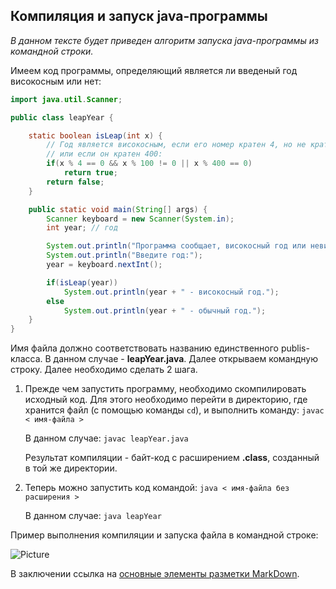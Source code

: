 ## Компиляция и запуск java-программы

_В данном тексте будет приведен алгоритм запуска java-программы из командной строки._

Имеем код программы, определяющий является ли введеный год високосным или нет:

```java
import java.util.Scanner;

public class leapYear {

    static boolean isLeap(int x) {
        // Год является високосным, если его номер кратен 4, но не кратен 100,
        // или если он кратен 400:
        if(x % 4 == 0 && x % 100 != 0 || x % 400 == 0)
            return true;
        return false;
    }

    public static void main(String[] args) {
        Scanner keyboard = new Scanner(System.in);
        int year; // год

        System.out.println("Программа сообщает, високосный год или невисокосный.");
        System.out.println("Введите год:");
        year = keyboard.nextInt();

        if(isLeap(year))
            System.out.println(year + " - високосный год.");
        else
            System.out.println(year + " - обычный год.");
    }
}
```
Имя файла должно соответствовать названию единственного publis-класса. В данном случае - __leapYear.java__.
Далее открываем командную строку. Далее необходимо сделать 2 шага.

1. Прежде чем запустить программу, необходимо скомпилировать исходный код. Для этого необходимо перейти в директорию, где хранится файл (с помощью команды ```cd```), и выполнить команду:
```javac < имя-файла >```

   В данном случае: ```javac leapYear.java```

   Результат компиляции - байт-код с расширением __.class__, созданный в той же директории.

2. Теперь можно запустить код командой: ```java < имя-файла без расширения >```

    В данном случае: ```java leapYear```


  Пример выполнения компиляции и запуска файла в командной строке:

  ![Picture](Pict.png)

  В заключении ссылка на [основные элементы разметки MarkDown](https://github.com/adam-p/markdown-here/wiki/Markdown-Cheatsheet).
